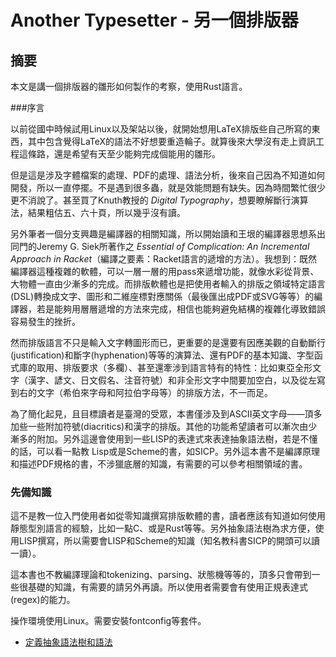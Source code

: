 # Another Typesetter - 另一個排版器

## 摘要
本文是講一個排版器的雛形如何製作的考察，使用Rust語言。

###序言

以前從國中時候試用Linux以及架站以後，就開始想用LaTeX排版些自己所寫的東西，其中包含覺得LaTeX的語法不好想要重造輪子。就算後來大學沒有走上資訊工程這條路，還是希望有天至少能夠完成個能用的雛形。

但是這是涉及字體檔案的處理、PDF的處理、語法分析，後來自己因為不知道如何開發，所以一直停擺。不是遇到很多蟲，就是效能問題有缺失。因為時間繁忙很少更不消說了。甚至買了Knuth教授的 _Digital Typography_，想要瞭解斷行演算法，結果粗估五、六十頁，所以幾乎沒有讀。

另外筆者一個分支興趣是編譯器的相關知識，所以開始讀和王垠的編譯器思想系出同門的Jeremy G. Siek所著作之 *Essential of Complication: An Incremental Approach in Racket*（編譯之要素：Racket語言的遞增的方法）。我想到：既然編譯器這種複雜的軟體，可以一層一層的用pass來遞增功能，就像水彩從背景、大物體一直由少漸多的完成。而排版軟體也是把使用者輸入的排版之領域特定語言(DSL)轉換成文字、圖形和二維座標對應關係（最後匯出成PDF或SVG等等）的編譯器，若是能夠用層層遞增的方法來完成，相信也能夠避免結構的複雜化導致錯誤容易發生的挫折。

然而排版語言不只是輸入文字轉圖形而已，更重要的是還要有因應美觀的自動斷行(justification)和斷字(hyphenation)等等的演算法、還有PDF的基本知識、字型函式庫的取用、排版要求（多欄）、甚至還牽涉到語言特有的特性：比如東亞全形文字（漢字、諺文、日文假名、注音符號）和非全形文字中間要加空白，以及從左寫到右的文字（希伯來字母和阿拉伯字母等）的排版方法，不一而足。

為了簡化起見，且目標讀者是臺灣的受眾，本書僅涉及到ASCII英文字母——頂多加些一些附加符號(diacritics)和漢字的排版。其他的功能希望讀者可以漸次由少漸多的附加。另外這邊會使用到一些LISP的表達式來表達抽象語法樹，若是不懂的話，可以看一點教 Lisp或是Scheme的書，如SICP。另外這本書不是編譯原理和描述PDF規格的書，不涉獵底層的知識，有需要的可以參考相關領域的書。

### 先備知識

這不是教一位入門使用者如從零知識撰寫排版軟體的書，讀者應該有知道如何使用靜態型別語言的經驗，比如一點C、或是Rust等等。另外抽象語法樹為求方便，使用LISP撰寫，所以需要會LISP和Scheme的知識（知名教科書SICP的開頭可以讀一讀）。

這本書也不教編譯理論和tokenizing、parsing、狀態機等等的，頂多只會帶到一些很基礎的知識，有需要的請另外再讀。所以使用者需要會有使用正規表達式(regex)的能力。

操作環境使用Linux。需要安裝fontconfig等套件。

 - [定義抽象語法樹和語法](./defineASTandGrammar)
